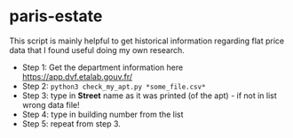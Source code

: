 # paris-estate

This script is mainly helpful to get historical information regarding flat price data that I found useful doing my own research.

* Step 1: Get the department information here https://app.dvf.etalab.gouv.fr/
* Step 2: ``python3 check_my_apt.py *some_file.csv*`` 
* Step 3: type in **Street** name as it was printed (of the apt) - if not in list wrong data file!
* Step 4: type in building number from the list
* Step 5: repeat from step 3.


